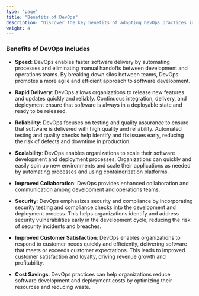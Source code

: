 ```yaml
---
type: "page"
title: "Benefits of DevOps"
description: "Discover the key benefits of adopting DevOps practices in your organization."
weight: 4
---
```


### Benefits of DevOps Includes

- **Speed**: DevOps enables faster software delivery by automating processes and eliminating manual handoffs between development and operations teams. By breaking down silos between teams, DevOps promotes a more agile and efficient approach to software development.

- **Rapid Delivery**: DevOps allows organizations to release new features and updates quickly and reliably. Continuous integration, delivery, and deployment ensure that software is always in a deployable state and ready to be released.

- **Reliability**: DevOps focuses on testing and quality assurance to ensure that software is delivered with high quality and reliability. Automated testing and quality checks help identify and fix issues early, reducing the risk of defects and downtime in production.

- **Scalability**: DevOps enables organizations to scale their software development and deployment processes. Organizations can quickly and easily spin up new environments and scale their applications as needed by automating processes and using containerization platforms.

- **Improved Collaboration**: DevOps provides enhanced collaboration and communication among development and operations teams.

- **Security**: DevOps emphasizes security and compliance by incorporating security testing and compliance checks into the development and deployment process. This helps organizations identify and address security vulnerabilities early in the development cycle, reducing the risk of security incidents and breaches.

- **Improved Customer Satisfaction**: DevOps enables organizations to respond to customer needs quickly and efficiently, delivering software that meets or exceeds customer expectations. This leads to improved customer satisfaction and loyalty, driving revenue growth and profitability.

- **Cost Savings**: DevOps practices can help organizations reduce software development and deployment costs by optimizing their resources and reducing waste.
